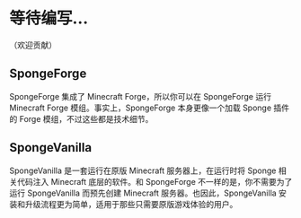 # 等待编写...

（欢迎贡献）

## SpongeForge

SpongeForge 集成了 Minecraft Forge，所以你可以在 SpongeForge 运行 Minecraft Forge 模组。事实上，SpongeForge 本身更像一个加载 Sponge 插件的 Forge 模组，不过这些都是技术细节。

## SpongeVanilla

SpongeVanilla 是一套运行在原版 Minecraft 服务器上，在运行时将 Sponge 相关代码注入 Minecraft 底层的软件。和 SpongeForge 不一样的是，你不需要为了运行 SpongeVanilla 而预先创建 Minecraft 服务器。也因此，SpongeVanilla 安装和升级流程更为简单，适用于那些只需要原版游戏体验的用户。
